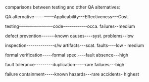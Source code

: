 comparisons between testing and other QA alternatives:

QA alternative----------Applicability---Effectiveness---Cost

testing-----------------code------------occa. failures--medium

defect prevention-------known causes----syst. problems--low

inspection--------------s/w artifacts---scat. faults----low - medium

formal verification-----formal spec.----fault absence---high

fault tolerance---------duplication-----rare failures---high

failure containment-----known hazards---rare accidents-	highest
